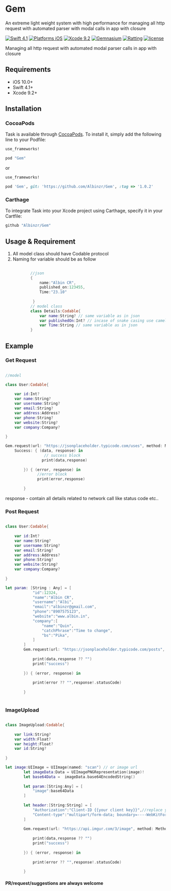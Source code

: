 # Gem
An extreme light weight system with high performance for managing all http request with automated parser with modal calls in app with closure

[![Swift 4.1](https://img.shields.io/badge/Swift-4.1-orange.svg?style=flat)](https://developer.apple.com/swift/)
[![Platforms iOS](https://img.shields.io/badge/Platforms-iOS-lightgray.svg?style=flat)](https://developer.apple.com/swift/)
[![Xcode 9.2](https://img.shields.io/badge/Xcode-9.2-blue.svg?style=flat)](https://developer.apple.com/swift/)
[![Gemnasium](https://img.shields.io/gemnasium/mathiasbynens/he.svg)]()
[![Ratting](https://img.shields.io/amo/rating/dustman.svg)]()
[![license](https://img.shields.io/github/license/mashape/apistatus.svg)]()


Managing all http request with automated modal parser calls in app with closure

## Requirements

* iOS 10.0+
* Swift 4.1+
* Xcode 9.2+

## Installation

### CocoaPods

Task is available through [CocoaPods](http://cocoapods.org). To install
it, simply add the following line to your Podfile:

```ruby
use_frameworks!

pod "Gem"
```

or

```ruby
use_frameworks!

pod 'Gem', git: 'https://github.com/Albinzr/Gem', :tag => '1.0.2'

```

### Carthage

To integrate Task into your Xcode project using Carthage, specify it in your Cartfile:

```ruby
github "Albinzr/Gem"
```

## Usage & Requirement
   1. All model class should have Codable protocol
   2. Naming for variable should be as follow
 ```swift
            
            //json
            {
                name:"Albin CR",
                published_on:123455,
                Time:"23.10"
                
             }
            // model class
            class Details:Codable{
                var name:String? // same variable as in json
                var publishedOn:Int? // incase of snake casing use camel casing of the same name
                var Time:String // same variable as in json
            }
 ```

## Example


### Get Request

```swift

//model

class User:Codable{
    
    var id:Int?
    var name:String?
    var username:String?
    var email:String?
    var address:Address?
    var phone:String?
    var website:String?
    var company:Company?
    
}

Gem.request(url: "https://jsonplaceholder.typicode.com/uses", method: Methods.get, model:User.self, 
    Success: { (data, response) in        
                 // success block
                print(data,response)
      
        }) { (error, response) in
              //error block
              print(error,response)
            
        }

```
response - contain all details related to network call like status code etc..


### Post Request

```swift

class User:Codable{
    
    var id:Int?
    var name:String?
    var username:String?
    var email:String?
    var address:Address?
    var phone:String?
    var website:String?
    var company:Company?
    
}

let param: [String : Any] = [
            "id":12324,
            "name":"Albin CR",
            "username":"Albi",
            "email":"albinzr@gmail.com",
            "phone":"8907575123",
            "website":"www.albin.in",
            "company":[
                "name":"Quin",
                "catchPhrase":"Time to change",
                "bs":"Pika",
            ]
        ]
        Gem.request(url: "https://jsonplaceholder.typicode.com/posts", method: Methods.post,parameter:param,header:nil, model:User.self, Success: { (data, response) in
            
            print(data,response ?? "")
            print("success")
            
        }) { (error, response) in
            
            print(error ?? "",response!.statusCode)
            
        }
        
```
### ImageUpload

```swift

class ImageUpload:Codable{
    
    var link:String?
    var width:Float?
    var height:Float?
    var id:String?
    
}

let image:UIImage = UIImage(named: "scan") // or image url 
        let imageData:Data = UIImagePNGRepresentation(image)!
        let base64Data =  imageData.base64EncodedString()
        
        let param:[String:Any] = [
            "image":base64Data
        ]
        
        let header:[String:String] = [
            "Authorization":"Client-ID {{your client key}}",//replace your client key
            "Content-type":"multipart/form-data; boundary=----WebKitFormBoundary7MA4YWxkTrZu0gW'"
        ]
        
        Gem.request(url: "https://api.imgur.com/3/image", method: Methods.post,parameter:param,header:header,    model:ImageUpload.self, Success: { (data, response) in
            
            print(data,response ?? "")
            print("success")
            
        }) { (error, response) in
            
            print(error ?? "",response!.statusCode)
            
        }

```
#### PR/request/suggestions are always welcome
